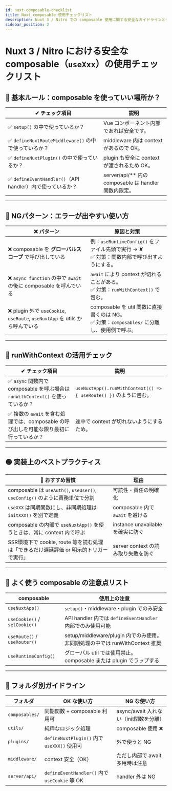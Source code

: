 ```yaml
---
id: nuxt-composable-checklist
title: Nuxt composable 使用チェックリスト
description: Nuxt 3 / Nitro での composable 使用に関する安全なガイドラインとチェックリストです。
sidebar_position: 2
---
```


# Nuxt 3 / Nitro における安全な composable（`useXxx`）の使用チェックリスト
## 🔷 基本ルール：composable を使っていい場所か？

| ✔ チェック項目                                       | 説明                                             |
| ---------------------------------------------- | ---------------------------------------------- |
| ✅ `setup()` の中で使っているか？                         | Vue コンポーネント内部であれば安全です。                         |
| ✅ `defineNuxtRouteMiddleware()` の中で使っているか？     | middleware 内は context があるので OK。                |
| ✅ `defineNuxtPlugin()` の中で使っているか？              | plugin も安全に context が渡されるため OK。                |
| ✅ `defineEventHandler()`（API handler）内で使っているか？ | server/api/\*\* 内の composable は handler 関数内限定。 |

---

## 🔶 NGパターン：エラーが出やすい使い方

| ❌ パターン                                                            | 原因と対策                                                               |
| ----------------------------------------------------------------- | ------------------------------------------------------------------- |
| ❌ composable を **グローバルスコープ** で呼び出している                             | 例：`useRuntimeConfig()` をファイル先頭で実行 → ✘<br>✅ 対策：関数内部で呼び出すようにする。       |
| ❌ `async function` の中で `await` の後に composable を呼んでいる              | `await` により context が切れることがある。<br>✅ 対策：`runWithContext()` で包む。      |
| ❌ plugin 外で `useCookie`, `useRoute`, `useNuxtApp` を utils から呼んでいる | composable を util 関数に直接書くのは NG。<br>✅ 対策：`composables/` に分離し、使用側で呼ぶ。 |

---

## 🔵 runWithContext の活用チェック

| ✔ チェック項目                                                     | 説明                                                          |
| ------------------------------------------------------------ | ----------------------------------------------------------- |
| ✅ `async` 関数内で composable を呼ぶ場合は `runWithContext()` を使っているか？ | `useNuxtApp().runWithContext(() => { useRoute() })` のように包む。 |
| ✅ 複数の `await` を含む処理では、composable の呼び出しを可能な限り最初に行っているか？       | 途中で context が切れないようにするため。                                   |

---

## 🟢 実装上のベストプラクティス

| 🌟 おすすめ習慣                                                        | 理由                          |
| ---------------------------------------------------------------- | --------------------------- |
| composable は `useAuth()`, `useUser()`, `useConfig()` のように責務単位で分割 | 可読性・責任の明確化                  |
| `useXXX` は同期関数にし、非同期処理は `initXXX()` を別で定義                        | composable 内で `await` を避ける  |
| composable の内部で `useNuxtApp()` を使うときは、常に context 内で呼ぶ            | instance unavailable を確実に防ぐ |
| SSR環境下で cookie, route 等を読む処理は「できるだけ遅延評価 or 明示的トリガーで実行」           | server context の読み取り失敗を防ぐ   |

---

## 📌 よく使う composable の注意点リスト

| composable                    | 使用上の注意                                                     |
| ----------------------------- | ---------------------------------------------------------- |
| `useNuxtApp()`                | `setup()`・middleware・plugin でのみ安全                          |
| `useCookie()` / `setCookie()` | API handler 内では `defineEventHandler` 内部でのみ使用可能             |
| `useRoute()` / `useRouter()`  | setup/middleware/plugin 内でのみ使用。非同期処理の中では runWithContext 推奨 |
| `useRuntimeConfig()`          | グローバル util では使用禁止。composable または plugin でラップする             |

---

## 📁 フォルダ別ガイドライン

| フォルダ           | OK な使い方                                    | NG な使い方                     |
| -------------- | ------------------------------------------ | --------------------------- |
| `composables/` | 同期関数 + composable 利用可                      | async/await 入れない（init関数を分離） |
| `utils/`       | 純粋なロジック処理                                  | composable 使用 ❌             |
| `plugins/`     | `defineNuxtPlugin()` 内で `useXXX()` 使用可     | 外で使うと NG                    |
| `middleware/`  | context 安全（OK）                             | ただし内部で await 多用時は注意         |
| `server/api/`  | `defineEventHandler()` 内で `useCookie` 等 OK | handler 外は NG               |

